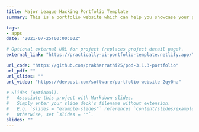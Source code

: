 ```yaml
---
title: Major League Hacking Portfolio Template
summary: This is a portfolio website which can help you showcase your projects, your education and work experience. The new features let you add your resume, recommendations, bio and social media links among so many other features!

tags:
- apps
date: "2021-07-25T00:00:00Z"

# Optional external URL for project (replaces project detail page).
external_link: "https://practically-pi-portfolio-template.netlify.app/"

url_code: "https://github.com/prakharrathi25/pod-3.1.3-portfolio"
url_pdf: ""
url_slides: ""
url_video: "https://devpost.com/software/portfolio-website-2qy0ha"

# Slides (optional).
#   Associate this project with Markdown slides.
#   Simply enter your slide deck's filename without extension.
#   E.g. `slides = "example-slides"` references `content/slides/example-slides.md`.
#   Otherwise, set `slides = ""`.
slides: ""
---
```


